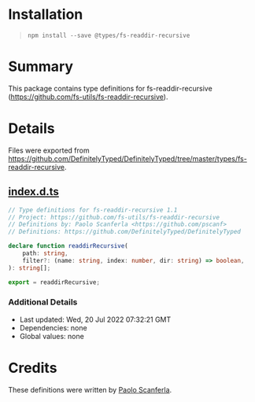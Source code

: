 # Installation
> `npm install --save @types/fs-readdir-recursive`

# Summary
This package contains type definitions for fs-readdir-recursive (https://github.com/fs-utils/fs-readdir-recursive).

# Details
Files were exported from https://github.com/DefinitelyTyped/DefinitelyTyped/tree/master/types/fs-readdir-recursive.
## [index.d.ts](https://github.com/DefinitelyTyped/DefinitelyTyped/tree/master/types/fs-readdir-recursive/index.d.ts)
````ts
// Type definitions for fs-readdir-recursive 1.1
// Project: https://github.com/fs-utils/fs-readdir-recursive
// Definitions by: Paolo Scanferla <https://github.com/pscanf>
// Definitions: https://github.com/DefinitelyTyped/DefinitelyTyped

declare function readdirRecursive(
    path: string,
    filter?: (name: string, index: number, dir: string) => boolean,
): string[];

export = readdirRecursive;

````

### Additional Details
 * Last updated: Wed, 20 Jul 2022 07:32:21 GMT
 * Dependencies: none
 * Global values: none

# Credits
These definitions were written by [Paolo Scanferla](https://github.com/pscanf).
